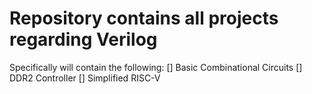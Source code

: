 # Repository contains all projects regarding Verilog
Specifically will contain the following:
[] Basic Combinational Circuits
[] DDR2 Controller
[] Simplified RISC-V
